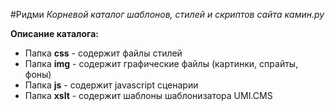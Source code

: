 #Ридми
*Корневой каталог шаблонов, стилей и скриптов сайта камин.ру*

**Описание каталога:**

- Папка **css** - содержит файлы стилей
- Папка **img** - содержит графические файлы (картинки, спрайты, фоны)
- Папка **js** - содержит javascript сценарии
- Папка **xslt** - содержит шаблоны шаблонизатора UMI.CMS
